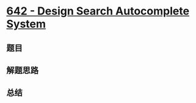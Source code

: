 # [642 - Design Search Autocomplete System](https://leetcode.com/problems/design-search-autocomplete-system/)

## 题目


## 解题思路


## 总结


